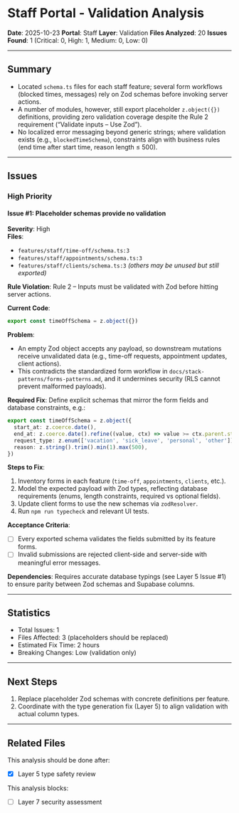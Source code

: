 # Staff Portal - Validation Analysis

**Date**: 2025-10-23
**Portal**: Staff
**Layer**: Validation
**Files Analyzed**: 20
**Issues Found**: 1 (Critical: 0, High: 1, Medium: 0, Low: 0)

---

## Summary

- Located `schema.ts` files for each staff feature; several form workflows (blocked times, messages) rely on Zod schemas before invoking server actions.
- A number of modules, however, still export placeholder `z.object({})` definitions, providing zero validation coverage despite the Rule 2 requirement (“Validate inputs – Use Zod”).
- No localized error messaging beyond generic strings; where validation exists (e.g., `blockedTimeSchema`), constraints align with business rules (end time after start time, reason length ≤ 500).

---

## Issues

### High Priority

#### Issue #1: Placeholder schemas provide no validation
**Severity**: High  
**Files**:  
- `features/staff/time-off/schema.ts:3`  
- `features/staff/appointments/schema.ts:3`  
- `features/staff/clients/schema.ts:3` *(others may be unused but still exported)*
  
**Rule Violation**: Rule 2 – Inputs must be validated with Zod before hitting server actions.

**Current Code**:
```typescript
export const timeOffSchema = z.object({})
```

**Problem**:
- An empty Zod object accepts any payload, so downstream mutations receive unvalidated data (e.g., time-off requests, appointment updates, client actions).
- This contradicts the standardized form workflow in `docs/stack-patterns/forms-patterns.md`, and it undermines security (RLS cannot prevent malformed payloads).

**Required Fix**:
Define explicit schemas that mirror the form fields and database constraints, e.g.:
```typescript
export const timeOffSchema = z.object({
  start_at: z.coerce.date(),
  end_at: z.coerce.date().refine((value, ctx) => value >= ctx.parent.start_at, 'End date must be after start date'),
  request_type: z.enum(['vacation', 'sick_leave', 'personal', 'other']),
  reason: z.string().trim().min(1).max(500),
})
```

**Steps to Fix**:
1. Inventory forms in each feature (`time-off`, `appointments`, `clients`, etc.).
2. Model the expected payload with Zod types, reflecting database requirements (enums, length constraints, required vs optional fields).
3. Update client forms to use the new schemas via `zodResolver`.
4. Run `npm run typecheck` and relevant UI tests.

**Acceptance Criteria**:
- [ ] Every exported schema validates the fields submitted by its feature forms.
- [ ] Invalid submissions are rejected client-side and server-side with meaningful error messages.

**Dependencies**: Requires accurate database typings (see Layer 5 Issue #1) to ensure parity between Zod schemas and Supabase columns.

---

## Statistics

- Total Issues: 1
- Files Affected: 3 (placeholders should be replaced)
- Estimated Fix Time: 2 hours
- Breaking Changes: Low (validation only)

---

## Next Steps

1. Replace placeholder Zod schemas with concrete definitions per feature.
2. Coordinate with the type generation fix (Layer 5) to align validation with actual column types.

---

## Related Files

This analysis should be done after:
- [x] Layer 5 type safety review

This analysis blocks:
- [ ] Layer 7 security assessment
